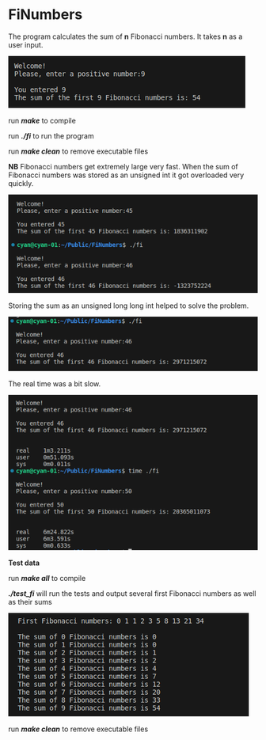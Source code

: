 # FiNumbers

The program calculates the sum of  **n** Fibonacci numbers. It takes **n** as a user input.

![alt text](<Screenshot from 2024-03-03 12-12-22.png>)

run ***make*** to compile

run ***./fi*** to run the program 

run ***make clean*** to remove executable files

**NB** Fibonacci numbers get extremely large very fast. When the sum of Fibonacci numbers was stored as an unsigned int it got overloaded very quickly. 

![alt text](<Screenshot from 2024-03-07 08-05-12.png>)

Storing the sum as an unsigned long long int helped to solve the problem.

![alt text](<Screenshot from 2024-03-07 08-05-58.png>)

The real time was a bit slow.

![alt text](<Screenshot from 2024-03-07 08-23-53.png>)



**Test data**

run ***make all*** to compile 

***./test_fi*** will run the tests and output several first Fibonacci numbers as well as their sums

![alt text](<Screenshot from 2024-03-03 11-38-12.png>)

run ***make clean*** to remove executable files
